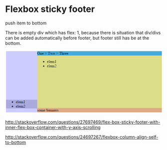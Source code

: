 # Flexbox sticky footer

push item to bottom

There is empty div which has flex: 1, because there is situation that div/divs can be added automatically before footer, but footer still has be at the bottom.

![](/screenshot.png)

http://stackoverflow.com/questions/27697469/flex-box-sticky-footer-with-inner-flex-box-container-with-y-axis-scrolling

http://stackoverflow.com/questions/24697267/flexbox-column-align-self-to-bottom